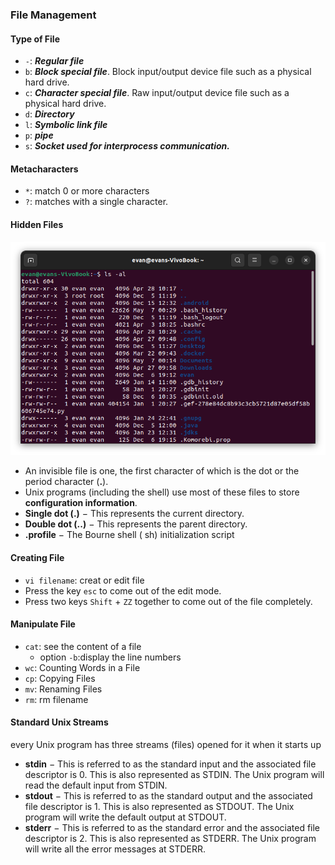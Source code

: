 ### File Management
#### Type of File
- `-`: ***Regular file***
- `b`: ***Block special file***. Block input/output device file such as a physical hard drive.
- `c`: ***Character special file***. Raw input/output device file such as a physical hard drive.
- `d`: ***Directory***
- `l`: ***Symbolic link file***
- `p`: ***pipe***
- `s`: ***Socket used for interprocess communication.***

#### Metacharacters
- `*`: match 0 or more characters
- `?`: matches with a single character.

#### Hidden Files
![Hidden Files](hattenfile.png)
- An invisible file is one, the first character of which is the dot or the period character (**\.**).
- Unix programs (including the shell) use most of these files to store **configuration information**.
- **Single dot (.)** − This represents the current directory.
- **Double dot (..)** − This represents the parent directory.
- **.profile** − The Bourne shell ( sh) initialization script

#### Creating File
- `vi filename`: creat or edit file
- Press the key `esc` to come out of the edit mode.
- Press two keys `Shift` + `ZZ` together to come out of the file completely.

#### Manipulate File
- `cat`: see the content of a file
  - option `-b`:display the line numbers  
- `wc`: Counting Words in a File
- `cp`: Copying Files
- `mv`: Renaming Files
- `rm`: rm filename

#### Standard Unix Streams
every Unix program has three streams (files) opened for it when it starts up
- **stdin** − This is referred to as the standard input and the associated file descriptor is 0. This is also represented as STDIN. The Unix program will read the default input from STDIN.
- **stdout** − This is referred to as the standard output and the associated file descriptor is 1. This is also represented as STDOUT. The Unix program will write the default output at STDOUT.
- **stderr** − This is referred to as the standard error and the associated file descriptor is 2. This is also represented as STDERR. The Unix program will write all the error messages at STDERR.
